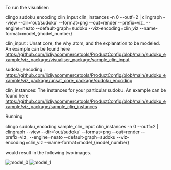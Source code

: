 To run the visualiser: 

clingo sudoku_encoding  clin_input clin_instances -n 0 --outf=2 | clingraph --view --dir='out/sudoku' --format=png --out=render --prefix=viz_ --engine=neato --default-graph=sudoku --viz-encoding=clin_viz --name-format=model_{model_number}

clin_input : Unsat core, the why atom, and the explanation to be modeled. An example can be found here   https://github.com/lidiyacommercetools/ProductConfig/blob/main/sudoku_example/viz_package/visualiser_package/sample_clin_input

sudoku_encoding : https://github.com/lidiyacommercetools/ProductConfig/blob/main/sudoku_example/viz_package/unsat_core_package/sudoku_encoding

clin_instances: The instances for your particular sudoku. An example can be found here https://github.com/lidiyacommercetools/ProductConfig/blob/main/sudoku_example/viz_package/sample_clin_instances



Running 

clingo sudoku_encoding  sample_clin_input clin_instances -n 0 --outf=2 | clingraph --view --dir='out/sudoku' --format=png --out=render --prefix=viz_ --engine=neato --default-graph=sudoku --viz-encoding=clin_viz --name-format=model_{model_number}

would result in the following two images.

![model_0](https://user-images.githubusercontent.com/81679574/196516914-21095c68-4339-4352-9d00-17ebdec334a9.png)
![model_1](https://user-images.githubusercontent.com/81679574/196516922-b4b2fc40-3aec-479a-875e-4252f1e4a93c.png)
